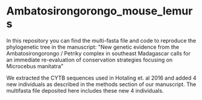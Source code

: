 # Ambatosirongorongo_mouse_lemurs
In this repository you can find the multi-fasta file and code to reproduce the phylogenetic tree in the manuscript: "New genetic evidence from the Ambatosirongorongo / Petriky complex in southeast Madagascar calls for an immediate re-evaluation of conservation strategies focusing on Microcebus manitatra"

We extracted the CYTB sequences used in Hotaling et. al 2016 and added 4 new individuals as described in the methods section of our manuscript. The multifasta file deposited here includes these new 4 individuals.
